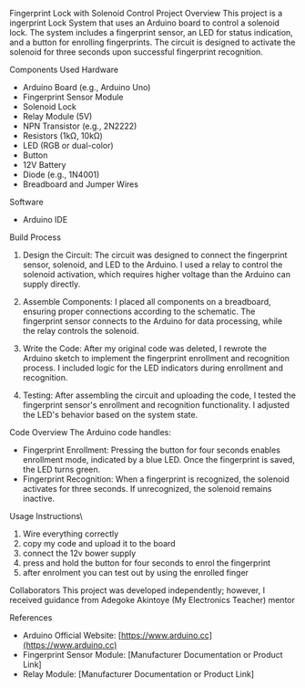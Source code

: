 Fingerprint Lock with Solenoid Control
Project Overview
This project is a ingerprint Lock System that uses an Arduino board to control a solenoid lock. The system includes a fingerprint sensor, an LED for status indication, and a button for enrolling fingerprints. The circuit is designed to activate the solenoid for three seconds upon successful fingerprint recognition.

Components Used
Hardware
- Arduino Board (e.g., Arduino Uno)
- Fingerprint Sensor Module
- Solenoid Lock
- Relay Module (5V)
- NPN Transistor (e.g., 2N2222)
- Resistors (1kΩ, 10kΩ)
- LED (RGB or dual-color)
- Button
- 12V Battery
- Diode (e.g., 1N4001)
- Breadboard and Jumper Wires

 Software
- Arduino IDE

Build Process
1. Design the Circuit: The circuit was designed to connect the fingerprint sensor, solenoid, and LED to the Arduino. I used a relay to control the solenoid activation, which requires higher voltage than the Arduino can supply directly.

2. Assemble Components: I placed all components on a breadboard, ensuring proper connections according to the schematic. The fingerprint sensor connects to the Arduino for data processing, while the relay controls the solenoid.

3. Write the Code: After my original code was deleted, I rewrote the Arduino sketch to implement the fingerprint enrollment and recognition process. I included logic for the LED indicators during enrollment and recognition.

4. Testing: After assembling the circuit and uploading the code, I tested the fingerprint sensor's enrollment and recognition functionality. I adjusted the LED's behavior based on the system state.

Code Overview
The Arduino code handles:
- Fingerprint Enrollment: Pressing the button for four seconds enables enrollment mode, indicated by a blue LED. Once the fingerprint is saved, the LED turns green.
- Fingerprint Recognition: When a fingerprint is recognized, the solenoid activates for three seconds. If unrecognized, the solenoid remains inactive.


Usage Instructions\
1. Wire everything correctly
2. copy my code and upload it to the board
3. connect the 12v bower supply
4. press and hold the button for four seconds to enrol the fingerprint
5. after enrolment you can test out by using the enrolled finger

Collaborators
This project was developed independently; however, I received guidance from Adegoke Akintoye (My Electronics Teacher) mentor

References
- Arduino Official Website: [https://www.arduino.cc](https://www.arduino.cc)
- Fingerprint Sensor Module: [Manufacturer Documentation or Product Link]
- Relay Module: [Manufacturer Documentation or Product Link]
